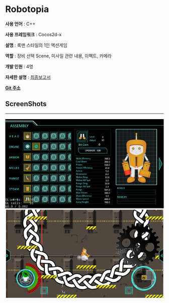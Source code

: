 # Robotopia

**사용 언어** : C++

**사용 프레임워크** : Cocos2d-x

**설명** : 록맨 스타일의 1인 액션게임

**역할** : 장비 선택 Scene, 미사일 관련 내용, 이펙트, 카메라

**개발 인원** : 4명

**자세한 설명** : [최종보고서](https://github.com/jwvg0425/ProjectArthas/wiki/%EB%B3%B4%EA%B3%A0%EC%84%9C)

[**Git 주소**](https://github.com/jwvg0425/ProjectArthas/tree/semester-final)

## **ScreenShots**
----
![a](img/Robo1.PNG)<br>
![b](img/Robo2.PNG)<br>

